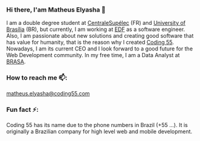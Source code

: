 ### Hi there, I'am Matheus Elyasha 👋

I am a double degree student at [CentraleSupélec](https://www.centralesupelec.fr) (FR) and [University of Brasília](https://www.unb.br) (BR), but currently, I am working at [EDF](https://github.com/EDF-TREE) as a software engineer. Also, I am passionate about new solutions and creating good software that has value for humanity, that is the reason why I created [Coding 55](https://github.com/Coding55). Nowadays, I am its current CEO and I look forward to a good future for the Web Development community. In my free time, I am a Data Analyst at [BRASA](https://github.com/gobrasa).

### How to reach me 📫:

matheus.elyasha@coding55.com


### Fun fact ⚡: 

Coding 55 has its name due to the phone numbers in Brazil (+55 ...). It is originally a Brazilian company for high level web and mobile development.


<!--
**elyasha/elyasha** is a ✨ _special_ ✨ repository because its `README.md` (this file) appears on your GitHub profile.

Here are some ideas to get you started:

- 🔭 I’m currently working on ...
- 🌱 I’m currently learning ...
- 👯 I’m looking to collaborate on ...
- 🤔 I’m looking for help with ...
- 💬 Ask me about ...
- 😄 Pronouns: ...

-->
